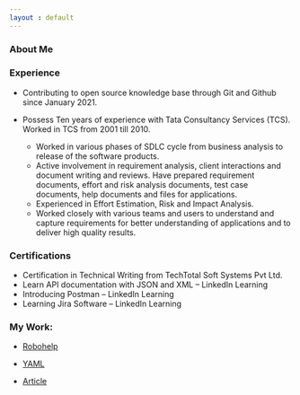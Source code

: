 ```yaml
---
layout : default
---
```


### About Me

### Experience

- Contributing to open source knowledge base through Git and Github since January 2021.

- Possess Ten years of experience with Tata Consultancy Services (TCS). Worked in TCS from 2001 till 2010.
  - Worked in various phases of SDLC cycle from business analysis to release of the software products.
  -	Active involvement in requirement analysis, client interactions and document writing and reviews. Have prepared requirement documents, effort and risk analysis documents,    test case documents, help documents and files for applications.
  -	Experienced in Effort Estimation, Risk and Impact Analysis.  
  -	Worked closely with various teams and users to understand and capture requirements for better understanding of applications and to deliver high quality results.

### Certifications

-	Certification in Technical Writing from TechTotal Soft Systems Pvt Ltd.
-	Learn API documentation with JSON and XML – LinkedIn Learning
-	Introducing Postman – LinkedIn Learning
-	Learning Jira Software – LinkedIn Learning

###  My Work:
  
   - [Robohelp](./samples/robohelp.md)
        
   - [YAML](./samples/write-yaml.md)

   - [Article](./samples/respectful_code_reviews.md)
